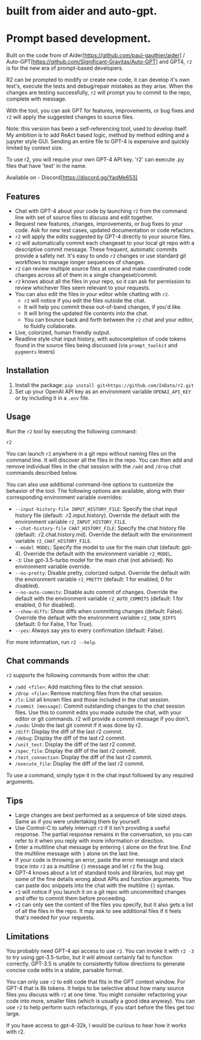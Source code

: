 # built from aider and auto-gpt.

# Prompt based development. 
Built on the code from of Aider[https://github.com/paul-gauthier/aider] / Auto-GPT[https://github.com/Significant-Gravitas/Auto-GPT] and GPT4, `r2` is for the new era of prompt-based developers. 

R2 can be prompted to modify or create new code, it can develop it's own test's, execute the tests and debug/repair mistakes as they arise. When the changes are testing successfully, `r2` will prompt you to commit to the repo, complete with message.

With the tool, you can ask GPT for features, improvements, or bug fixes and `r2` will apply the suggested changes to source files.

Note: this version has been a self-referencing tool, used to develop itself. My ambition is to add ReAct based logic, method by method editing and a jupyter style GUI. Sending an entire file to GPT-4 is expensive and quickly limited by context size. 

To use r2, you will require your own GPT-4 API key. 
'r2' can execute .py files that have 'test' in the name.

Available on - Discord[https://discord.gg/YaqMe653]

## Features

* Chat with GPT-4 about your code by launching `r2` from the command line with set of source files to discuss and edit together.
* Request new features, changes, improvements, or bug fixes to your code. Ask for new test cases, updated documentation or code refactors.
* `r2` will apply the edits suggested by GPT-4 directly to your source files.
* `r2` will automatically commit each changeset to your local git repo with a descriptive commit message. These frequent, automatic commits provide a safety net. It's easy to undo `r2` changes or use standard git workflows to manage longer sequences of changes.
* `r2` can review multiple source files at once and make coordinated code changes across all of them in a single changeset/commit.
* `r2` knows about all the files in your repo, so it can ask for permission to review whichever files seem relevant to your requests.
* You can also edit the files in your editor while chatting with `r2`.
  * `r2` will notice if you edit the files outside the chat.
  * It will help you commit these out-of-band changes, if you'd like.
  * It will bring the updated file contents into the chat.
  * You can bounce back and forth between the `r2` chat and your editor, to fluidly collaborate.
* Live, colorized, human friendly output.
* Readline style chat input history, with autocompletion of code tokens found in the source files being discussed (via `prompt_toolkit` and `pygments` lexers)

## Installation

1. Install the package: `pip install git+https://github.com/InDate/r2.git`
2. Set up your OpenAI API key as an environment variable `OPENAI_API_KEY` or by including it in a `.env` file.

## Usage

Run the `r2` tool by executing the following command:

```
r2
```

You can launch `r2` anywhere in a git repo without naming files on the command line.
It will discover all the files in the repo.
You can then add and remove individual files in the chat session with the `/add` and `/drop` chat commands described below.

You can also use additional command-line options to customize the behavior of the tool. The following options are available, along with their corresponding environment variable overrides:

- `--input-history-file INPUT_HISTORY_FILE`: Specify the chat input history file (default: .r2.input.history). Override the default with the environment variable `r2_INPUT_HISTORY_FILE`.
- `--chat-history-file CHAT_HISTORY_FILE`: Specify the chat history file (default: .r2.chat.history.md). Override the default with the environment variable `r2_CHAT_HISTORY_FILE`.
- `--model MODEL`: Specify the model to use for the main chat (default: gpt-4). Override the default with the environment variable `r2_MODEL`.
- `-3`: Use gpt-3.5-turbo model for the main chat (not advised). No environment variable override.
- `--no-pretty`: Disable pretty, colorized output. Override the default with the environment variable `r2_PRETTY` (default: 1 for enabled, 0 for disabled).
- `--no-auto-commits`: Disable auto commit of changes. Override the default with the environment variable `r2_AUTO_COMMITS` (default: 1 for enabled, 0 for disabled).
- `--show-diffs`: Show diffs when committing changes (default: False). Override the default with the environment variable `r2_SHOW_DIFFS` (default: 0 for False, 1 for True).
- `--yes`: Always say yes to every confirmation (default: False).

For more information, run `r2 --help`.

## Chat commands

`r2` supports the following commands from within the chat:

* `/add <file>`: Add matching files to the chat session.
* `/drop <file>`: Remove matching files from the chat session.
* `/ls`: List all known files and those included in the chat session.
* `/commit [message]`: Commit outstanding changes to the chat session files. Use this to commit edits you made outside the chat, with your editor or git commands. r2 will provide a commit message if you don't.
* `/undo`: Undo the last git commit if it was done by r2.
* `/diff`: Display the diff of the last r2 commit.
* `/debug`: Display the diff of the last r2 commit.
* `/unit_test`: Display the diff of the last r2 commit.
* `/spec_file`: Display the diff of the last r2 commit.
* `/test_connection`: Display the diff of the last r2 commit.
* `/execute_file`: Display the diff of the last r2 commit.


To use a command, simply type it in the chat input followed by any required arguments.

## Tips

* Large changes are best performed as a sequence of bite sized steps. Same as if you were undertaking them by yourself.
* Use Control-C to safely interrupt `r2` if it isn't providing a useful response. The partial response remains in the conversation, so you can refer to it when you reply with more information or direction.
* Enter a multiline chat message by entering `{` alone on the first line. End the multiline message with `}` alone on the last line.
* If your code is throwing an error, paste the error message and stack trace into `r2` as a multiline `{}` message and let `r2` fix the bug.
* GPT-4 knows about a lot of standard tools and libraries, but may get some of the fine details wrong about APIs and function arguments. You can paste doc snippets into the chat with the  multiline `{}` syntax.
* `r2` will notice if you launch it on a git repo with uncommitted changes and offer to commit them before proceeding.
* `r2` can only see the content of the files you specify, but it also gets a list of all the files in the repo. It may ask to see additional files if it feels that's needed for your requests.

## Limitations

You probably need GPT-4 api access to use `r2`.
You can invoke it with `r2 -3` to try using gpt-3.5-turbo, but it will almost certainly fail to function correctly.
GPT-3.5 is unable to consistently follow directions to generate concise code edits in a stable, parsable format.

You can only use `r2` to edit code that fits in the GPT context window.
For GPT-4 that is 8k tokens.
It helps to be selective about how many source files you discuss with `r2` at one time.
You might consider refactoring your code into more, smaller files (which is usually a good idea anyway).
You can use `r2` to help perform such refactorings, if you start before the files get too large.

If you have access to gpt-4-32k, I would be curious to hear how it works with r2.

